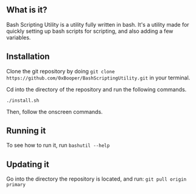 ## What is it?

Bash Scripting Utility is a utility fully written in bash. It's a utility made for quickly setting up bash scripts for scripting, and also adding a few variables.

## Installation

Clone the git repository by doing `git clone https://github.com/0xBooper/BashScriptingUtility.git` in your terminal.

Cd into the directory of the repository and run the following commands.

`./install.sh`

Then, follow the onscreen commands.

## Running it

To see how to run it, run `bashutil --help`

## Updating it

Go into the directory the repository is located, and run: `git pull origin primary`

